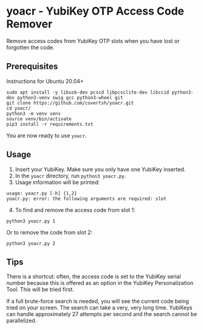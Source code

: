 # yoacr - YubiKey OTP Access Code Remover
Remove access codes from YubiKey OTP slots when you have lost or forgotten the code.

## Prerequisites
Instructions for Ubuntu 20.04+
```
sudo apt install -y libusb-dev pcscd libpcsclite-dev libccid python3-dev python3-venv swig gcc python3-wheel git
git clone https://github.com/covertsh/yoacr.git
cd yoacr/
python3 -m venv venv
source venv/bin/activate
pip3 install -r requirements.txt
```

You are now ready to use ```yoacr```.

## Usage

1. Insert your YubiKey. Make sure you only have one YubiKey inserted.
2. In the ```yoacr``` directory, run ```python3 yoacr.py```.
3. Usage information will be printed:
```
usage: yoacr.py [-h] {1,2}
yoacr.py: error: the following arguments are required: slot
```
4. To find and remove the access code from slot 1:
```
python3 yoacr.py 1
```
Or to remove the code from slot 2:
```
python3 yoacr.py 2
```

## Tips
There is a shortcut: often, the access code is set to the YubiKey serial number because this is offered as an option in the 
YubiKey Personalization Tool. This will be tried first.

If a full brute-force search is needed, you will see the current code being tried on your screen. The search can take a very, very 
long time. YubiKeys can handle approximately 27 attempts per second and the search cannot be parallelized.

